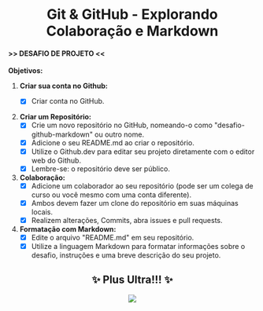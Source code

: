 <center><h1>Git & GitHub - Explorando Colaboração e Markdown </h1></center>

#### >> DESAFIO DE PROJETO <<

**Objetivos:**

1. **Criar sua conta no Github:**
   - [x] Criar conta no GitHub.


3. **Criar um Repositório:**
   - [x] Crie um novo repositório no GitHub, nomeando-o como "desafio-github-markdown" ou outro nome.
   - [x] Adicione o seu README.md ao criar o repositório.
   - [x] Utilize o Github.dev para editar seu projeto diretamente com o editor web do Github.
   - [x] Lembre-se: o repositório deve ser público.

4. **Colaboração:**
   - [x] Adicione um colaborador ao seu repositório (pode ser um colega de curso ou você mesmo com uma conta diferente).
   - [x] Ambos devem fazer um clone do repositório em suas máquinas locais.
   - [x] Realizem alterações, Commits, abra issues e pull requests.

5. **Formatação com Markdown:**
   - [x] Edite o arquivo "README.md" em seu repositório.
   - [x] Utilize a linguagem Markdown para formatar informações sobre o desafio, instruções e uma breve descrição do seu projeto.

<div align="center"><h2> ✨ Plus Ultra!!! ✨ </h2></div>

<div align="center"><img src="https://media.tenor.com/5OLMdrjEUGcAAAAi/deku-hype-hype.gif"/></div>

